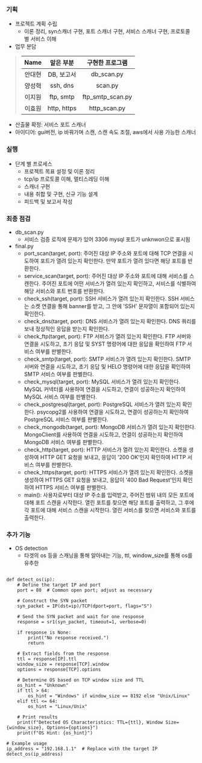 ### 기획
  - 프로젝트 계획 수립
    - 이론 정리, syn스캐너 구현, 포트 스캐너 구현, 서비스 스캐너 구현, 프로토콜 별 서비스 이해
  - 업무 분담
> |                    Name                    |  맡은 부분  |  구현한 프로그램 |
> | :----------------------------------------: | :---------: | :-------------:|
> | 안대현 | DB, 보고서 | db_scan.py|
> | 양성혁 | ssh, dns | scan.py |
> | 이지원 | ftp, smtp | ftp_smtp_scan.py |
> | 이효원 | http, https | http_scan.py |
  - 산출물 확정: 서비스 포트 스캐너
  - 아이디어: gui버전, ip 바꿔가며 스캔, 스캔 속도 조절, aws에서 사용 가능한 스캐너

  ### 실행
  - 단계 별 프로세스
    - 프로젝트 목표 설정 및 이론 정리
    - tcp/ip 프로토콜 이해, 멀티스레딩 이해
    - 스캐너 구현
    - 내용 취합 및 구현, 신규 기능 설계
    - 피드백 및 보고서 작성

### 최종 점검
- db_scan.py
  - 서비스 검증 로직에 문제가 있어 3306 mysql 포트가 unknwon으로 표시됨
- final.py
  - port_scan(target, port): 주어진 대상 IP 주소와 포트에 대해 TCP 연결을 시도하여 포트가 열려 있는지 확인한다. 만약 포트가 열려 있다면 해당 포트를 반환한다.
  - service_scan(target, port): 주어진 대상 IP 주소와 포트에 대해 서비스를 스캔한다. 주어진 포트에 어떤 서비스가 열려 있는지 확인하고, 서비스를 식별하여 해당 서비스와 포트 번호를 반환한다.
  - check_ssh(target, port): SSH 서비스가 열려 있는지 확인한다. SSH 서비스는 소켓 연결을 통해 banner를 받고, 그 안에 'SSH' 문자열이 포함되어 있는지 확인한다.
  - check_dns(target, port): DNS 서비스가 열려 있는지 확인한다. DNS 쿼리를 보내 정상적인 응답을 받는지 확인한다.
  - check_ftp(target, port): FTP 서비스가 열려 있는지 확인한다. FTP 서버와 연결을 시도하고, 초기 응답 및 SYST 명령어에 대한 응답을 확인하여 FTP 서비스 여부를 판별한다.
  - check_smtp(target, port): SMTP 서비스가 열려 있는지 확인한다. SMTP 서버와 연결을 시도하고, 초기 응답 및 HELO 명령어에 대한 응답을 확인하여 SMTP 서비스 여부를 판별한다.
  - check_mysql(target, port): MySQL 서비스가 열려 있는지 확인한다. MySQL 커넥터를 사용하여 연결을 시도하고, 연결이 성공하는지 확인하여 MySQL 서비스 여부를 판별한다.
  - check_postgresql(target, port): PostgreSQL 서비스가 열려 있는지 확인한다. psycopg2를 사용하여 연결을 시도하고, 연결이 성공하는지 확인하여 PostgreSQL 서비스 여부를 판별한다.
  - check_mongodb(target, port): MongoDB 서비스가 열려 있는지 확인한다. MongoClient를 사용하여 연결을 시도하고, 연결이 성공하는지 확인하여 MongoDB 서비스 여부를 판별한다.
  - check_http(target, port): HTTP 서비스가 열려 있는지 확인한다. 소켓을 생성하여 HTTP GET 요청을 보내고, 응답이 '200 OK'인지 확인하여 HTTP 서비스 여부를 판별한다.
  - check_https(target, port): HTTPS 서비스가 열려 있는지 확인한다. 소켓을 생성하여 HTTPS GET 요청을 보내고, 응답이 '400 Bad Request'인지 확인하여 HTTPS 서비스 여부를 판별한다.
  - main(): 사용자로부터 대상 IP 주소를 입력받고, 주어진 범위 내의 모든 포트에 대해 포트 스캔을 시작한다. 열린 포트를 찾으면 해당 포트를 출력하고, 그 후에 각 포트에 대해 서비스 스캔을 시작한다. 열린 서비스를 찾으면 서비스와 포트를 출력한다.
 
### 추가 기능
- OS detection
  - 타겟의 os 등을 스캐닝을 통해 알아내는 기능, ttl, window_size를 통해 os를 유추한
~~~ from scapy.all import IP, TCP, sr1

def detect_os(ip):
    # Define the target IP and port
    port = 80  # Common open port; adjust as necessary
    
    # Construct the SYN packet
    syn_packet = IP(dst=ip)/TCP(dport=port, flags="S")
    
    # Send the SYN packet and wait for one response
    response = sr1(syn_packet, timeout=1, verbose=0)
    
    if response is None:
        print("No response received.")
        return
    
    # Extract fields from the response
    ttl = response[IP].ttl
    window_size = response[TCP].window
    options = response[TCP].options
    
    # Determine OS based on TCP window size and TTL
    os_hint = "Unknown"
    if ttl > 64:
        os_hint = "Windows" if window_size == 8192 else "Unix/Linux"
    elif ttl <= 64:
        os_hint = "Linux/Unix"
    
    # Print results
    print(f"Detected OS Characteristics: TTL={ttl}, Window Size={window_size}, Options={options}")
    print(f"OS Hint: {os_hint}")

# Example usage
ip_address = "192.168.1.1"  # Replace with the target IP
detect_os(ip_address)
